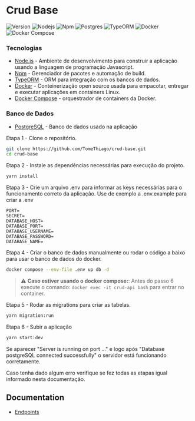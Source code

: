 # Crud Base

![Version](https://img.shields.io/badge/version-1.0.0-blue)
![Nodejs](https://img.shields.io/badge/node.js-v16.15.1-green)
![Npm](https://img.shields.io/badge/npm-v8.11.0-red)
![Postgres](https://img.shields.io/badge/postgresql-13-blue)
![TypeORM](https://img.shields.io/badge/typeorm-v0.3.10-orange)
![Docker](https://img.shields.io/badge/docker-v20.10.10-blue)
![Docker Compose](https://img.shields.io/badge/docker-v2.1.1-blue)

### Tecnologias

* [Node.js](https://nodejs.org/) - Ambiente de desenvolvimento para construir a aplicação usando a linguagem de programação Javascript.
* [Npm](https://www.npmjs.com/) - Gerenciador de pacotes e automação de build.
* [TypeORM](https://typeorm.io/) - ORM para integração com os bancos de dados.
* [Docker](https://docs.docker.com/) - Conteinerização open source usada para empacotar, entregar e executar aplicações em containers Linux.
* [Docker Compose](https://docs.docker.com/engine/reference/commandline/compose/) - orquestrador de containers da Docker.

### Banco de Dados

* 	[PostgreSQL](https://www.postgresql.org/) - Banco de dados usado na aplicação

Etapa 1 - Clone o repositório.

```bash
git clone https://github.com/TomeThiago/crud-base.git
cd crud-base
```

Etapa 2 - Instale as dependências necessárias para execução do projeto.

```bash
yarn install
```

Etapa 3 - Crie um arquivo .env para informar as keys necessárias para o funcionamento correto da aplicação. Use de exemplo a .env.example para criar a .env

```
PORT=
SECRET=
DATABASE_HOST=
DATABASE_PORT=
DATABASE_USERNAME=
DATABASE_PASSWORD=
DATABASE_NAME=
```

Etapa 4 - Criar o banco de dados manualmente ou rodar o código a baixo para usar o banco de dados do docker.

```bash
docker compose --env-file .env up db -d
```

> :warning: **Caso estiver usando o docker compose:**: Antes do passo 6 execute o comando: `docker exec -it crud-api bash` para entrar no container.

Etapa 5 - Rodar as migrations para criar as tabelas.

```bash
yarn migration:run
```

Etapa 6 - Subir a aplicação

```bash
yarn start:dev
```

Se aparecer "Server is running on port ..." e logo após "Database postgreSQL connected successfully" o servidor está funcionando corretamente.

Caso tenha dado algum erro verifique se fez todas as etapas igual informado nesta documentação.

## Documentation

- [Endpoints](http://localhost:3000/docs)